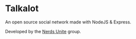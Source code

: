 # Talkalot

An open source social network made with NodeJS & Express.

Developed by the [Nerds Unite](https://github.com/Nerds-Unite) group.
